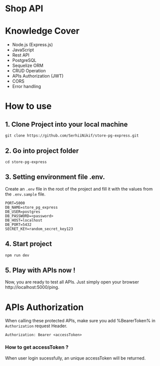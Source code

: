 # Shop API

# Knowledge Cover

- Node.js (Express.js)
- JavaScript
- Rest API
- PostgreSQL
- Sequelize ORM
- CRUD Operation
- APIs Authorization (JWT)
- CORS
- Error handling

# How to use

## 1. Clone Project into your local machine
```
git clone https://github.com/SerhiiNikif/store-pg-express.git
```

## 2. Go into project folder

```
cd store-pg-express
```

## 3. Setting environment file .env.
Create an `.env` file in the root of the project and fill it with the values ​​from the `.env.sample` file.
```
PORT=5000
DB_NAME=store_pg_express
DB_USER=postgres
DB_PASSWORD=<password>
DB_HOST=localhost
DB_PORT=5432
SECRET_KEY=random_secret_key123
```

## 4. Start project

```
npm run dev
```

## 5. Play with APIs now !
Now, you are ready to test all APIs.
Just simply open your browser http://localhost:5000/ping.

# APIs Authorization
When calling these protected APIs, make sure you add %BearerToken% in `Authorization` request Header.

```
Authorization: Bearer <accessToken>
```

### How to get accessToken ?

When user login sucessfully, an unique accessToken will be returned.